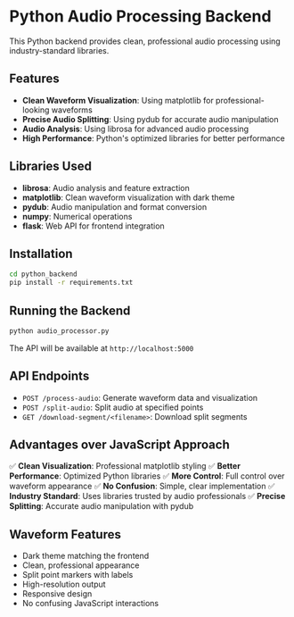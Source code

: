# Python Audio Processing Backend

This Python backend provides clean, professional audio processing using industry-standard libraries.

## Features

- **Clean Waveform Visualization**: Using matplotlib for professional-looking waveforms
- **Precise Audio Splitting**: Using pydub for accurate audio manipulation
- **Audio Analysis**: Using librosa for advanced audio processing
- **High Performance**: Python's optimized libraries for better performance

## Libraries Used

- **librosa**: Audio analysis and feature extraction
- **matplotlib**: Clean waveform visualization with dark theme
- **pydub**: Audio manipulation and format conversion
- **numpy**: Numerical operations
- **flask**: Web API for frontend integration

## Installation

```bash
cd python_backend
pip install -r requirements.txt
```

## Running the Backend

```bash
python audio_processor.py
```

The API will be available at `http://localhost:5000`

## API Endpoints

- `POST /process-audio`: Generate waveform data and visualization
- `POST /split-audio`: Split audio at specified points
- `GET /download-segment/<filename>`: Download split segments

## Advantages over JavaScript Approach

✅ **Clean Visualization**: Professional matplotlib styling
✅ **Better Performance**: Optimized Python libraries
✅ **More Control**: Full control over waveform appearance
✅ **No Confusion**: Simple, clear implementation
✅ **Industry Standard**: Uses libraries trusted by audio professionals
✅ **Precise Splitting**: Accurate audio manipulation with pydub

## Waveform Features

- Dark theme matching the frontend
- Clean, professional appearance
- Split point markers with labels
- High-resolution output
- Responsive design
- No confusing JavaScript interactions
